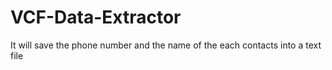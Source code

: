 # VCF-Data-Extractor
It will save the phone number and the name of the each contacts into a text file
